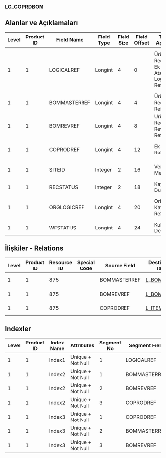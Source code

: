 ### LG_COPRDBOM

## Alanlar ve Açıklamaları

**Level**|**Product ID**|**Field Name**|**Field Type**|**Field Size**|**Field Offset**|**Türkçe Açıklama**|**Expression**
-----|-----|-----|-----|-----|-----|-----|-----
1|1|LOGICALREF|Longint|4|0|Ürün Reçetesi - Ek Ürün Ataması Logical Ref.|Bill Of Material - Co-Product Assignment Logical Reference
1|1|BOMMASTERREF|Longint|4|4|Ürün Reçetesi Referansı|Bill Of Material Reference
1|1|BOMREVREF|Longint|4|8|Ürün Reçetesi Revizyonu Referansı|Bill Of Material Revision Reference
1|1|COPRODREF|Longint|4|12|Ek Ürün Ref.|Co-Product Reference
1|1|SITEID|Integer|2|16|Veri Merkezi|Data Processing Site
1|1|RECSTATUS|Integer|2|18|Kayıt Durumu|Record Status
1|1|ORGLOGICREF|Longint|4|20|Orijinal Kayıt Log. Ref.|Original Record Logical Reference
1|1|WFSTATUS|Longint|4|24|Kullanımda Değil|Not In Use

## İlişkiler - Relations

**Level**|**Product ID**|**Resource ID**|**Special Code**|**Source Field**|**Destination Table**|**Destination Field**|**Relation Type**|**Extra Condition**
-----|-----|-----|-----|-----|-----|-----|-----|-----
1|1|875||BOMMASTERREF|[L_BOMASTER](../LG_BOMASTER "L_BOMASTER")|LOGICALREF|one-to-one|
1|1|875||BOMREVREF|[L_BOMREVSN](../LG_BOMREVSN "L_BOMREVSN")|LOGICALREF|one-to-one|
1|1|875||COPRODREF|[L_ITEMS](../LG_ITEMS "L_ITEMS")|LOGICALREF|one-to-one|

## Indexler

**Level**|**Product ID**|**Index Name**|**Attributes**|**Segment No**|**Segment Field**|**Sense**
-----|-----|-----|-----|-----|-----|-----
1|1|Index1|Unique + Not Null|1|LOGICALREF|Ascending
1|1|Index2|Unique + Not Null|1|BOMMASTERREF|Ascending
1|1|Index2|Unique + Not Null|2|BOMREVREF|Ascending
1|1|Index2|Unique + Not Null|3|COPRODREF|Ascending
1|1|Index3|Unique + Not Null|1|COPRODREF|Ascending
1|1|Index3|Unique + Not Null|2|BOMMASTERREF|Ascending
1|1|Index3|Unique + Not Null|3|BOMREVREF|Ascending
